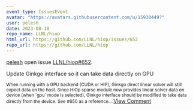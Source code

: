 ```yaml
---
event_type: IssuesEvent
avatar: "https://avatars.githubusercontent.com/u/15930449?"
user: pelesh
date: 2023-08-18
repo_name: LLNL/hiop
html_url: https://github.com/LLNL/hiop/issues/652
repo_url: https://github.com/LLNL/hiop
---
```


<a href='https://github.com/pelesh' target='_blank'>pelesh</a> open issue <a href='https://github.com/LLNL/hiop/issues/652' target='_blank'>LLNL/hiop#652</a>.

<p>Update Ginkgo interface so it can take data directly on GPU</p><small>When running with a GPU backend (CUDA or HIP), Ginkgo direct linear solver will still expect data on the host. Since HiOp sparse module now provides linear solver data on device (when `gpu` mode is selected), Ginkgo interface should be modified to take data directly from the device.  See #650 as a reference....</small><a href='https://github.com/LLNL/hiop/issues/652' target='_blank'>View Comment</a>